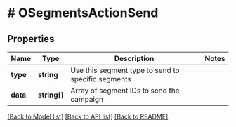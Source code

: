 # # OSegmentsActionSend

## Properties

Name | Type | Description | Notes
------------ | ------------- | ------------- | -------------
**type** | **string** | Use this segment type to send to specific segments | 
**data** | **string[]** | Array of segment IDs to send the campaign | 

[[Back to Model list]](../../README.md#documentation-for-models) [[Back to API list]](../../README.md#documentation-for-api-endpoints) [[Back to README]](../../README.md)



